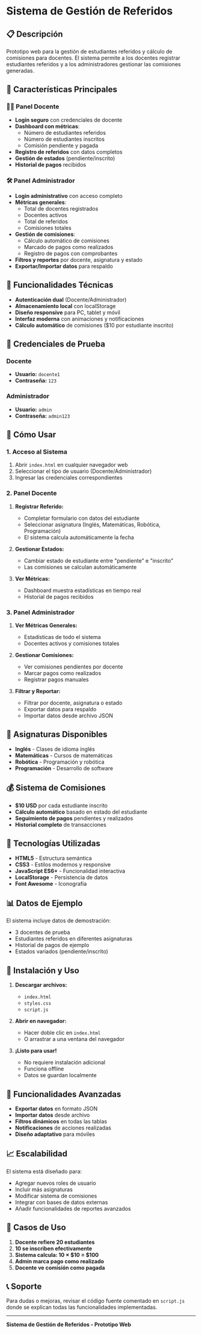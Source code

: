 # Sistema de Gestión de Referidos

## 📋 Descripción
Prototipo web para la gestión de estudiantes referidos y cálculo de comisiones para docentes. El sistema permite a los docentes registrar estudiantes referidos y a los administradores gestionar las comisiones generadas.

## 🚀 Características Principales

### 👩‍🏫 Panel Docente
- **Login seguro** con credenciales de docente
- **Dashboard con métricas**:
  - Número de estudiantes referidos
  - Número de estudiantes inscritos
  - Comisión pendiente y pagada
- **Registro de referidos** con datos completos
- **Gestión de estados** (pendiente/inscrito)
- **Historial de pagos** recibidos

### 🛠️ Panel Administrador
- **Login administrativo** con acceso completo
- **Métricas generales**:
  - Total de docentes registrados
  - Docentes activos
  - Total de referidos
  - Comisiones totales
- **Gestión de comisiones**:
  - Cálculo automático de comisiones
  - Marcado de pagos como realizados
  - Registro de pagos con comprobantes
- **Filtros y reportes** por docente, asignatura y estado
- **Exportar/Importar datos** para respaldo

## 🎯 Funcionalidades Técnicas
- **Autenticación dual** (Docente/Administrador)
- **Almacenamiento local** con localStorage
- **Diseño responsive** para PC, tablet y móvil
- **Interfaz moderna** con animaciones y notificaciones
- **Cálculo automático** de comisiones ($10 por estudiante inscrito)

## 🔐 Credenciales de Prueba

### Docente
- **Usuario:** `docente1`
- **Contraseña:** `123`

### Administrador
- **Usuario:** `admin`
- **Contraseña:** `admin123`

## 📱 Cómo Usar

### 1. Acceso al Sistema
1. Abrir `index.html` en cualquier navegador web
2. Seleccionar el tipo de usuario (Docente/Administrador)
3. Ingresar las credenciales correspondientes

### 2. Panel Docente
1. **Registrar Referido:**
   - Completar formulario con datos del estudiante
   - Seleccionar asignatura (Inglés, Matemáticas, Robótica, Programación)
   - El sistema calcula automáticamente la fecha

2. **Gestionar Estados:**
   - Cambiar estado de estudiante entre "pendiente" e "inscrito"
   - Las comisiones se calculan automáticamente

3. **Ver Métricas:**
   - Dashboard muestra estadísticas en tiempo real
   - Historial de pagos recibidos

### 3. Panel Administrador
1. **Ver Métricas Generales:**
   - Estadísticas de todo el sistema
   - Docentes activos y comisiones totales

2. **Gestionar Comisiones:**
   - Ver comisiones pendientes por docente
   - Marcar pagos como realizados
   - Registrar pagos manuales

3. **Filtrar y Reportar:**
   - Filtrar por docente, asignatura o estado
   - Exportar datos para respaldo
   - Importar datos desde archivo JSON

## 🎨 Asignaturas Disponibles
- **Inglés** - Clases de idioma inglés
- **Matemáticas** - Cursos de matemáticas
- **Robótica** - Programación y robótica
- **Programación** - Desarrollo de software

## 💰 Sistema de Comisiones
- **$10 USD** por cada estudiante inscrito
- **Cálculo automático** basado en estado del estudiante
- **Seguimiento de pagos** pendientes y realizados
- **Historial completo** de transacciones

## 🔧 Tecnologías Utilizadas
- **HTML5** - Estructura semántica
- **CSS3** - Estilos modernos y responsive
- **JavaScript ES6+** - Funcionalidad interactiva
- **LocalStorage** - Persistencia de datos
- **Font Awesome** - Iconografía

## 📊 Datos de Ejemplo
El sistema incluye datos de demostración:
- 3 docentes de prueba
- Estudiantes referidos en diferentes asignaturas
- Historial de pagos de ejemplo
- Estados variados (pendiente/inscrito)

## 🚀 Instalación y Uso
1. **Descargar archivos:**
   - `index.html`
   - `styles.css`
   - `script.js`

2. **Abrir en navegador:**
   - Hacer doble clic en `index.html`
   - O arrastrar a una ventana del navegador

3. **¡Listo para usar!**
   - No requiere instalación adicional
   - Funciona offline
   - Datos se guardan localmente

## 🔄 Funcionalidades Avanzadas
- **Exportar datos** en formato JSON
- **Importar datos** desde archivo
- **Filtros dinámicos** en todas las tablas
- **Notificaciones** de acciones realizadas
- **Diseño adaptativo** para móviles

## 📈 Escalabilidad
El sistema está diseñado para:
- Agregar nuevos roles de usuario
- Incluir más asignaturas
- Modificar sistema de comisiones
- Integrar con bases de datos externas
- Añadir funcionalidades de reportes avanzados

## 🎯 Casos de Uso
1. **Docente refiere 20 estudiantes**
2. **10 se inscriben efectivamente**
3. **Sistema calcula: 10 × $10 = $100**
4. **Admin marca pago como realizado**
5. **Docente ve comisión como pagada**

## 📞 Soporte
Para dudas o mejoras, revisar el código fuente comentado en `script.js` donde se explican todas las funcionalidades implementadas.

---
**Sistema de Gestión de Referidos - Prototipo Web**
